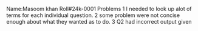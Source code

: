 Name:Masoom khan 
Roll#24k-0001 
Problems 
1 I needed to look up alot of terms for each individual question. 
2 some problem were not concise enough about what they wanted as to do.
3 Q2 had incorrect output given

